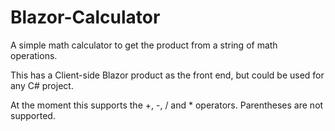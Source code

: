 # Blazor-Calculator
A simple math calculator to get the product from a string of math operations.

This has a Client-side Blazor product as the front end, but could be used for any C# project.

At the moment this supports the +, -, / and * operators. Parentheses are not supported.
